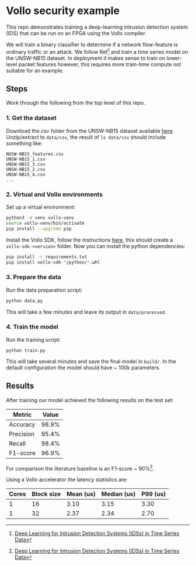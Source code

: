 # Vollo security example

This repo demonstrates training a deep-learning intrusion detection system (IDS) that can be run on an FPGA using the Vollo compiler.

We will train a binary classifier to determine if a network flow-feature is ordinary traffic or an attack. We follow Ref[^1] and train a time series model on the UNSW-NB15 dataset. In deployment it makes sense to train on lower-level packet features however, this requires more train-time compute not suitable for an example. 

[^1]: [Deep Learning for Intrusion Detection Systems (IDSs) in Time Series Data](https://www.mdpi.com/1999-5903/16/3/73)

## Steps

Work through the following from the top level of this repo.

### 1. Get the dataset

Download the csv folder from the UNSW-NB15 dataset available [here](https://research.unsw.edu.au/projects/unsw-nb15-dataset). Unzip/extract to `data/csv`, the result of `ls data/csv` should include something like:

```
NUSW-NB15_features.csv   
UNSW-NB15_1.csv   
UNSW-NB15_3.csv   
UNSW-NB15_2.csv   
UNSW-NB15_4.csv
...      
```

### 2. Virtual and Vollo environments  

Set up a virtual environment:

```sh
python3 -m venv vollo-venv
source vollo-venv/bin/activate
pip install --upgrade pip
```

Install the Vollo SDK, follow the instructions [here](https://vollo.myrtle.ai/latest/installation.html), this should create a `vollo-sdk-<version>` folder. Now you can install the python dependencies:

```sh
pip install -r requirements.txt
pip install vollo-sdk-*/python/*.whl
```

### 3. Prepare the data

Run the data preparation script:

```sh
python data.py
```

This will take a few minutes and leave its output in `data/processed`.

### 4. Train the model

Run the training script:

```
python train.py
```

This will take several minutes and save the final model in `build/`. In the default configuration the model should have ~ 100k parameters.

## Results

After training our model achieved the following results on the test set:

| Metric    | Value  |
|-----------|--------|
| Accuracy  | 98.9%  |
| Precision | 95.4%  |
| Recall    | 98.4%  |
| F1-score  | 96.9%  |

For comparison the literature baseline is an F1-score ~ 90%[^1].

Using a Vollo accelerator the latency statistics are:

| Cores | Block size | Mean (us) | Median (us) | P99 (us) |   
|-------|------------|-----------|-------------|----------|
| 1     |       16   |  3.10     |    3.15     |     3.30 |
| 1     |       32   |  2.37     |    2.34     |     2.70 |
 
